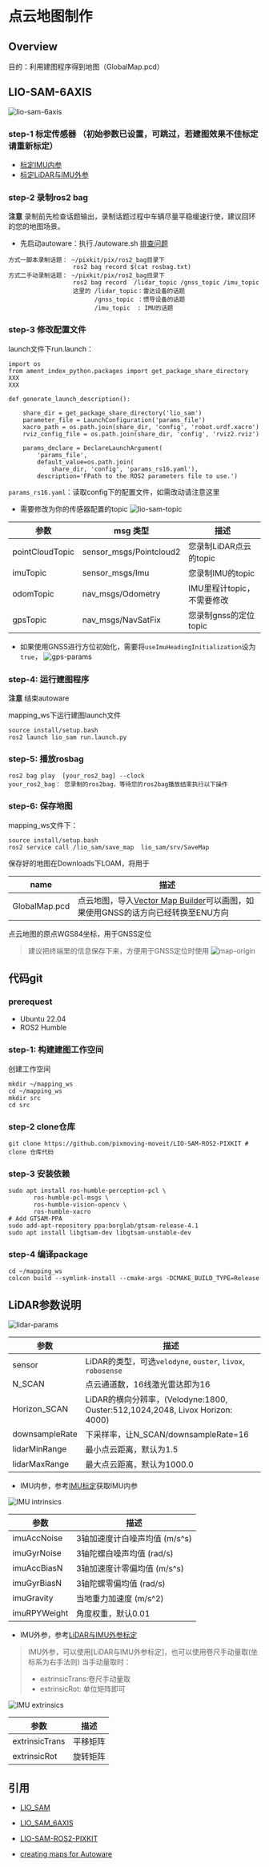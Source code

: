 # 点云地图制作
## Overview
目的：利用建图程序得到地图（GlobalMap.pcd）
## LIO-SAM-6AXIS
![lio-sam-6axis](./images/lio-sam.jpg)

### step-1 标定传感器 （初始参数已设置，可跳过，若建图效果不佳标定请重新标定）
- [标定IMU内参](../%E4%BC%A0%E6%84%9F%E5%99%A8%E6%A0%87%E5%AE%9A/IMU%E6%A0%87%E5%AE%9A.md)
- [标定LiDAR与IMU外参](../%E4%BC%A0%E6%84%9F%E5%99%A8%E6%A0%87%E5%AE%9A/LiDAR-IMU%E6%A0%87%E5%AE%9A.md)


### step-2 录制ros2 bag
 **注意** 录制前先检查话题输出，录制话题过程中车辆尽量平稳缓速行使，建议回环的您的地图场景。

 - 先启动autoware：执行./autoware.sh [排查问题](../Autoware上手/启动autoware.md)
```shell
方式一脚本录制话题： ~/pixkit/pix/ros2_bag目录下
                  ros2 bag record $(cat rosbag.txt)
方式二手动录制话题： ~/pixkit/pix/ros2_bag目录下
                  ros2 bag record  /lidar_topic /gnss_topic /imu_topic 
                  这里的 /lidar_topic：雷达设备的话题
                        /gnss_topic ：惯导设备的话题
                        /imu_topic  : IMU的话题
```

### step-3 修改配置文件
launch文件下run.launch：
```python3
import os
from ament_index_python.packages import get_package_share_directory
XXX
XXX

def generate_launch_description():

    share_dir = get_package_share_directory('lio_sam')
    parameter_file = LaunchConfiguration('params_file')
    xacro_path = os.path.join(share_dir, 'config', 'robot.urdf.xacro')
    rviz_config_file = os.path.join(share_dir, 'config', 'rviz2.rviz')

    params_declare = DeclareLaunchArgument(
        'params_file',
        default_value=os.path.join(
            share_dir, 'config', 'params_rs16.yaml'),
        description='FPath to the ROS2 parameters file to use.')
```
`params_rs16.yaml`：读取config下的配置文件，如需改动请注意这里

- 需要修改为你的传感器配置的topic
![lio-sam-topic](./images/lio-sam-topic.jpg)

|**参数**|**msg 类型**|**描述**|
|--|--|--|
|pointCloudTopic|sensor_msgs/Pointcloud2|您录制LiDAR点云的topic|
|imuTopic|sensor_msgs/Imu|您录制IMU的topic|
|odomTopic|nav_msgs/Odometry|IMU里程计topic，不需要修改|
|gpsTopic|nav_msgs/NavSatFix|您录制gnss的定位topic|

- 如果使用GNSS进行方位初始化，需要将`useImuHeadingInitialization`设为`true`，
![gps-params](./images/gps-params.jpg)


### step-4: 运行建图程序
 **注意** 结束autoware

mapping_ws下运行建图launch文件 
```shell
source install/setup.bash
ros2 launch lio_sam run.launch.py
```

### step-5: 播放rosbag
```shell
ros2 bag play  [your_ros2_bag] --clock 
your_ros2_bag： 您录制的ros2bag，等待您的ros2bag播放结束执行以下操作
```
### step-6: 保存地图
mapping_ws文件下：
```shell
source install/setup.bash
ros2 service call /lio_sam/save_map  lio_sam/srv/SaveMap 
```
保存好的地图在Downloads下LOAM，将用于

|**name**|**描述**|
|--|--|
|GlobalMap.pcd|点云地图，导入[Vector Map Builder](https://tools.tier4.jp/feature/vector_map_builder_ll2/)可以画图，如果使用GNSS的话方向已经转换至ENU方向|

点云地图的原点WGS84坐标，用于GNSS定位
> 建议把终端里的信息保存下来，方便用于GNSS定位时使用 
   ![map-origin](./images/map-origin.jpg)

## 代码git
### prerequest
- Ubuntu 22.04
- ROS2 Humble

### step-1: 构建建图工作空间
创建工作空间
```shell
mkdir ~/mapping_ws
cd ~/mapping_ws
mkdir src
cd src
```

### step-2 clone仓库
```shell
git clone https://github.com/pixmoving-moveit/LIO-SAM-ROS2-PIXKIT # clone 仓库代码
```

### step-3 安装依赖
```shell
sudo apt install ros-humble-perception-pcl \
  	   ros-humble-pcl-msgs \
  	   ros-humble-vision-opencv \
  	   ros-humble-xacro
# Add GTSAM-PPA
sudo add-apt-repository ppa:borglab/gtsam-release-4.1
sudo apt install libgtsam-dev libgtsam-unstable-dev
```

### step-4 编译package
```shell
cd ~/mapping_ws
colcon build --symlink-install --cmake-args -DCMAKE_BUILD_TYPE=Release
```

## LiDAR参数说明 

  ![lidar-params](./images/lidar-params.jpg)

|**参数**|**描述**|
|--|--|
|sensor|LiDAR的类型，可选`velodyne`, `ouster`, `livox`, `robosense`|
|N_SCAN|点云通道数，16线激光雷达即为16|
|Horizon_SCAN|LiDAR的横向分辨率，(Velodyne:1800, Ouster:512,1024,2048, Livox Horizon: 4000)|
|downsampleRate|下采样率，让N_SCAN/downsampleRate=16|
|lidarMinRange|最小点云距离，默认为1.5|
|lidarMaxRange|最大点云距离，默认为1000.0|

- IMU内参，参考[IMU标定](../%E4%BC%A0%E6%84%9F%E5%99%A8%E6%A0%87%E5%AE%9A/IMU%E6%A0%87%E5%AE%9A.md)获取IMU内参

![IMU intrinsics](./images/imu-intrinsics.jpg)

|**参数**|**描述**|
|--|--|
|imuAccNoise|3轴加速度计白噪声均值 (m/s^s)|
|imuGyrNoise|3轴陀螺白噪声均值 (rad/s)|
|imuAccBiasN|3轴加速度计零偏均值 (m/s^s)|
|imuGyrBiasN|3轴陀螺零偏均值 (rad/s)|
|imuGravity|当地重力加速度 (m/s^2)|
|imuRPYWeight|角度权重，默认0.01|

- IMU外参，参考[LiDAR与IMU外参标定](../%E4%BC%A0%E6%84%9F%E5%99%A8%E6%A0%87%E5%AE%9A/LiDAR-IMU%E6%A0%87%E5%AE%9A.md)

> IMU外参，可以使用[LiDAR与IMU外参标定]，也可以使用卷尺手动量取(坐标系为右手法则)
> 当手动量取时：
> - extrinsicTrans:卷尺手动量取
> - extrinsicRot: 单位矩阵即可


![IMU extrinsics](./images/imu-extrinsics.jpg)

|**参数**|**描述**|
|--|--|
|extrinsicTrans|平移矩阵|
|extrinsicRot|旋转矩阵|

## 引用
- [LIO_SAM](https://github.com/TixiaoShan/LIO-SAM)

- [LIO_SAM_6AXIS](https://github.com/JokerJohn/LIO_SAM_6AXIS)

- [LIO-SAM-ROS2-PIXKIT](https://github.com/pixmoving-moveit/LIO-SAM-ROS2-PIXKIT)

- [creating maps for Autoware](https://autowarefoundation.github.io/autoware-documentation/pr-335/how-to-guides/creating-maps-for-autoware/open-source-slam/fast-lio-lc/)